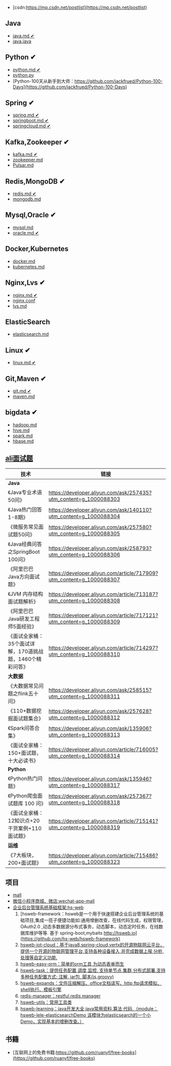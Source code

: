 - [csdn:https://mp.csdn.net/postlist](https://mp.csdn.net/postlist)

## Java
- [java.md ✔](https://github.com/Panl99/codebook/blob/master/java/java.md)
- [java.java](https://github.com/Panl99/codebook/blob/master/java/java.java)

## Python ✔
- [python.md ✔](https://github.com/Panl99/codebook/blob/master/python/python.md)
- [python.py](https://github.com/Panl99/codebook/blob/master/python/python.py)
- [Python-100天从新手到大师：https://github.com/jackfrued/Python-100-Days](https://github.com/jackfrued/Python-100-Days)

## Spring ✔
- [spring.md ✔](https://github.com/Panl99/codebook/tree/master/spring_boot_cloud/spring.md)
- [springboot.md ✔](https://github.com/Panl99/codebook/tree/master/spring_boot_cloud/springboot.md)
- [springcloud.md ✔](https://github.com/Panl99/codebook/tree/master/spring_boot_cloud/springcloud.md)

## Kafka,Zookeeper ✔
- [kafka.md ✔](https://github.com/Panl99/codebook/blob/master/kafka_zookeeper_Pulsar/kafka.md)
- [zookeeper.md](https://github.com/Panl99/codebook/blob/master/kafka_zookeeper_Pulsar/zookeeper.md)
- [Pulsar.md](https://github.com/Panl99/codebook/blob/master/kafka_zookeeper_Pulsar/Pulsar.md)

## Redis,MongoDB ✔
- [redis.md ✔](https://github.com/Panl99/codebook/blob/master/redis_mongodb/redis.md)
- [mongodb.md](https://github.com/Panl99/codebook/blob/master/redis_mongodb/mongodb.md)

## Mysql,Oracle ✔
- [mysql.md](https://github.com/Panl99/codebook/blob/master/mysql_oracle/mysql.md)
- [oracle.md ✔](https://github.com/Panl99/codebook/blob/master/mysql_oracle/oracle.md)

## Docker,Kubernetes
- [docker.md](https://github.com/Panl99/codebook/blob/master/docker_kubernetes/docker.md)
- [kubernetes.md](https://github.com/Panl99/codebook/blob/master/docker_kubernetes/kubernetes.md)

## Nginx,Lvs ✔
- [nginx.md ✔](https://github.com/Panl99/codebook/blob/master/nginx_lvs/nginx.md)
- [nginx.conf](https://github.com/Panl99/codebook/blob/master/nginx_lvs/nginx.conf)
- [lvs.md](https://github.com/Panl99/codebook/blob/master/nginx_lvs/lvs.md)

## ElasticSearch
- [elasticsearch.md](https://github.com/Panl99/codebook/blob/master/elasticsearch/elasticsearch.md)

## Linux ✔
- [linux.md ✔](https://github.com/Panl99/codebook/blob/master/linux/linux.md)

## Git,Maven ✔
- [git.md ✔](https://github.com/Panl99/codebook/blob/master/git_maven/git.md)
- [maven.md](https://github.com/Panl99/codebook/blob/master/git_maven/maven.md)

## bigdata ✔
- [hadoop.md](https://github.com/Panl99/codebook/blob/master/bigdata/hadoop.md)
- [hive.md](https://github.com/Panl99/codebook/blob/master/bigdata/hive.md)
- [spark.md](https://github.com/Panl99/codebook/blob/master/bigdata/spark.md)
- [hbase.md](https://github.com/Panl99/codebook/blob/master/bigdata/hbase.md)

## [ali面试题](https://files.alicdn.com/tpsservice/569551994992fac384988407af9c02a8.pdf)
技术 | 链接 
----|----
**Java** | 
《Java专业术语50问》 | https://developer.aliyun.com/ask/257435?utm_content=g_1000088303
《Java热门回答1-8期》 | https://developer.aliyun.com/ask/140110?utm_content=g_1000088304
《微服务常见面试题50问》 | https://developer.aliyun.com/ask/257580?utm_content=g_1000088305
《Java经典问答之SpringBoot 100问》 | https://developer.aliyun.com/ask/258793?utm_content=g_1000088306
《阿里巴巴Java方向面试题》 | https://developer.aliyun.com/article/717909?utm_content=g_1000088307
《JVM 内存结构面试题解析》 | https://developer.aliyun.com/article/713187?utm_content=g_1000088308
《阿里巴巴Java研发工程师5面经验》 | https://developer.aliyun.com/article/717121?utm_content=g_1000088309
《面试全家桶：35个面试详解，170道挑战题，1460个精彩问答》 | https://developer.aliyun.com/article/714297?utm_content=g_1000088310
**大数据** | 
《大数据常见问题之flink五十问》 | https://developer.aliyun.com/ask/258515?utm_content=g_1000088311
《110+数据挖掘面试题集合》 | https://developer.aliyun.com/ask/257628?utm_content=g_1000088312
《Spark问答合集》 | https://developer.aliyun.com/ask/135906?utm_content=g_1000088313
《面试全家桶：150+面试题，十大必读书》 | https://developer.aliyun.com/article/716005?utm_content=g_1000088314
**Python** | 
《Python热门问题》 | https://developer.aliyun.com/ask/135946?utm_content=g_1000088317
《Python爬虫面试题库 100 问》 | https://developer.aliyun.com/ask/257367?utm_content=g_1000088318
《面试全家桶：12知识点+20干货案例+110面试题》 | https://developer.aliyun.com/article/715141?utm_content=g_1000088319
**运维** | 
《7大板块，200+面试题》 | https://developer.aliyun.com/article/715486?utm_content=g_1000088323


## 项目
- [mall](https://github.com/macrozheng/mall)
- [微信小程序商城、微店:wechat-app-mall](https://github.com/EastWorld/wechat-app-mall)
- [企业后台管理系统基础框架:hs-web](https://github.com/hs-web) 
	1. [hsweb-framework：hsweb是一个用于快速搭建企业后台管理系统的基础项目,集成一揽子便捷功能如:通用增删改查，在线代码生成，权限管理，OAuth2.0 ,动态多数据源分布式事务，动态脚本，动态定时任务，在线数据库维护等等. 基于 spring-boot,mybaits http://hsweb.io](https://github.com/hs-web/hsweb-framework)
	2. [hsweb-iot-cloud：基于java8,spring-cloud,vertx的开源物联网云平台，提供一个开源的物联网管理平台,支持各种设备接入,并完成数据上报,分析,处理等自定义功能.](https://github.com/hs-web/hsweb-iot-cloud)
	3. [hsweb-easy-orm：简单的orm工具,为动态表单而生](https://github.com/hs-web/hsweb-easy-orm)
	4. [hsweb-task：提供任务配置,调度,监控. 支持单节点,集群,分布式部署.支持多种任务配置方式: 注解, jar包, 脚本(js,groovy)](https://github.com/hs-web/hsweb-task)
	5. [hsweb-expands：文件压缩解压、office文档读写、http,ftp请求模拟、shell执行、模板引擎](https://github.com/hs-web/hsweb-expands)
	6. [redis-manager：restful redis manager](https://github.com/hs-web/redis-manager)
	7. [hsweb-utils：常用工具类](https://github.com/hs-web/hsweb-utils)
	8. [hsweb-learning：java开发大全,java常用资料,算法,代码.（module：hsweb-lele-elasticsearchDemo 该模块为elasticsearch的一个小Demo，实现基本的增删改查。）](https://github.com/hs-web/hsweb-learning)

## 书籍
- [互联网上的免费书籍:https://github.com/ruanyf/free-books](https://github.com/ruanyf/free-books)
